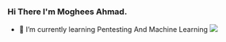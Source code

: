 ### Hi There I'm Moghees Ahmad. 

- 🌱 I’m currently learning Pentesting And Machine Learning
<img src="https://tryhackme.com/badge/1918581"></img>
